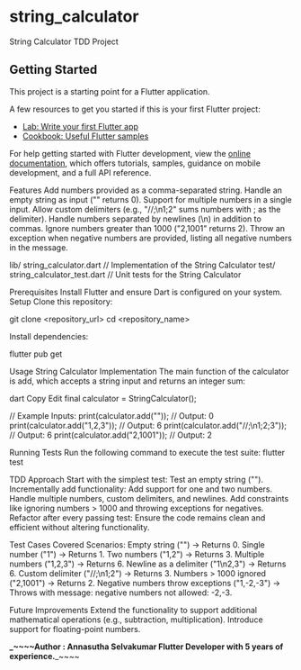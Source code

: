 # string_calculator

String Calculator TDD Project

## Getting Started

This project is a starting point for a Flutter application.

A few resources to get you started if this is your first Flutter project:

- [Lab: Write your first Flutter app](https://docs.flutter.dev/get-started/codelab)
- [Cookbook: Useful Flutter samples](https://docs.flutter.dev/cookbook)

For help getting started with Flutter development, view the
[online documentation](https://docs.flutter.dev/), which offers tutorials,
samples, guidance on mobile development, and a full API reference.

Features
Add numbers provided as a comma-separated string.
Handle an empty string as input ("" returns 0).
Support for multiple numbers in a single input.
Allow custom delimiters (e.g., "//;\n1;2" sums numbers with ; as the delimiter).
Handle numbers separated by newlines (\n) in addition to commas.
Ignore numbers greater than 1000 ("2,1001" returns 2).
Throw an exception when negative numbers are provided, listing all negative numbers in the message.

lib/
string_calculator.dart // Implementation of the String Calculator
test/
string_calculator_test.dart // Unit tests for the String Calculator

Prerequisites
Install Flutter and ensure Dart is configured on your system.
Setup
Clone this repository:


git clone <repository_url>
cd <repository_name>


Install dependencies:

flutter pub get

Usage
String Calculator Implementation
The main function of the calculator is add, which accepts a string input and returns an integer sum:

dart
Copy
Edit
final calculator = StringCalculator();

// Example Inputs:
print(calculator.add(""));             // Output: 0
print(calculator.add("1,2,3"));        // Output: 6
print(calculator.add("//;\n1;2;3"));   // Output: 6
print(calculator.add("2,1001"));       // Output: 2

Running Tests
Run the following command to execute the test suite:
flutter test


TDD Approach
Start with the simplest test:
Test an empty string ("").
Incrementally add functionality:
Add support for one and two numbers.
Handle multiple numbers, custom delimiters, and newlines.
Add constraints like ignoring numbers > 1000 and throwing exceptions for negatives.
Refactor after every passing test:
Ensure the code remains clean and efficient without altering functionality.


Test Cases
Covered Scenarios:
Empty string ("") → Returns 0.
Single number ("1") → Returns 1.
Two numbers ("1,2") → Returns 3.
Multiple numbers ("1,2,3") → Returns 6.
Newline as a delimiter ("1\n2,3") → Returns 6.
Custom delimiter ("//;\n1;2") → Returns 3.
Numbers > 1000 ignored ("2,1001") → Returns 2.
Negative numbers throw exceptions ("1,-2,-3") → Throws with message: negative numbers not allowed: -2,-3.


Future Improvements
Extend the functionality to support additional mathematical operations (e.g., subtraction, multiplication).
Introduce support for floating-point numbers.


**_~~~~Author :
Annasutha Selvakumar
Flutter Developer with 5 years of experience.**_~~~~


